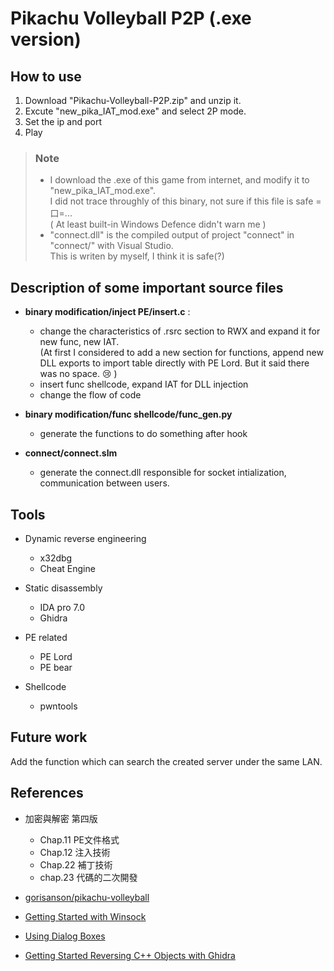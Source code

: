 Pikachu Volleyball P2P (.exe version)
=======================


## How to use
1. Download "Pikachu-Volleyball-P2P.zip" and unzip it.
2. Excute "new_pika_IAT_mod.exe" and select 2P mode.
3. Set the ip and port 
4. Play

> ### Note  
> + I download the .exe of this game from internet, and modify it to "new_pika_IAT_mod.exe".   
I did not trace throughly of this binary, not sure if this file is safe =口=...   
( At least built-in Windows Defence didn't warn me )
> + "connect.dll" is the compiled output of project "connect" in "connect/" with Visual Studio.  
This is writen by myself, I think it is safe(?)


## Description of some important source files
- **binary modification/inject PE/insert.c** : 
  - change the characteristics of .rsrc section to RWX and expand it for new func, new IAT.  
  (At first I considered to add a new section for functions, append new DLL exports to import table directly with PE Lord. But it said there was no space. :cry: )
  - insert func shellcode, expand IAT for DLL injection
  - change the flow of code
  
- **binary modification/func shellcode/func_gen.py**
  - generate the functions to do something after hook
  
- **connect/connect.slm**
  - generate the connect.dll responsible for socket intialization, communication between users.
  
## Tools

- Dynamic reverse engineering
  - x32dbg
  - Cheat Engine
- Static disassembly
  - IDA pro 7.0 
  - Ghidra
- PE related
  - PE Lord
  - PE bear
  
- Shellcode
  - pwntools


## Future work
Add the function which can search the created server under the same LAN.

## References
- 加密與解密 第四版 
  - Chap.11 PE文件格式 
  - Chap.12 注入技術
  - Chap.22 補丁技術
  - chap.23 代碼的二次開發
- [gorisanson/pikachu-volleyball](https://github.com/gorisanson/pikachu-volleyball)

- [Getting Started with Winsock](https://docs.microsoft.com/en-us/windows/win32/winsock/getting-started-with-winsock)

- [Using Dialog Boxes](https://docs.microsoft.com/en-us/windows/win32/dlgbox/using-dialog-boxes)

- [Getting Started Reversing C++ Objects with Ghidra](https://www.youtube.com/watch?v=ir2B1trR0fE)
